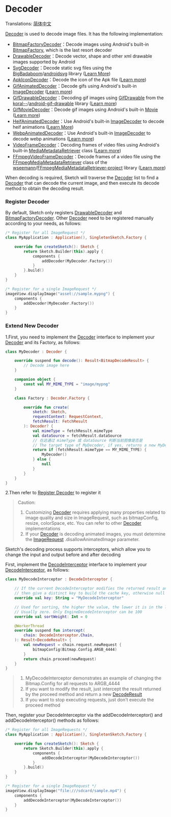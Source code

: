 # Decoder

Translations: [简体中文](decode_zh.md)

[Decoder] is used to decode image files. It has the following implementation:

* [BitmapFactoryDecoder][BitmapFactoryDecoder]：Decode images using Android's
  built-in [BitmapFactory], which is the last resort decoder
* [DrawableDecoder][DrawableDecoder]：Decode vector, shape and other xml drawable images supported by
  Android
* [SvgDecoder][SvgDecoder]：Decode static svg files using the [BigBadaboom]/[androidsvg]
  library ([Learn More](svg.md))
* [ApkIconDecoder][ApkIconDecoder]：Decode the icon of the Apk
  file ([Learn more](apk_app_icon.md#displays-an-icon-for-the-apk-file))
* [GifAnimatedDecoder][GifAnimatedDecoder]：Decode gifs using Android's
  built-in [ImageDecoder] ([Learn more](animated_image.md))
* [GifDrawableDecoder][GifDrawableDecoder]：Decoding gif images using [GifDrawable] from
  the [koral--]/[android-gif-drawable] library ([Learn more](animated_image.md))
* [GifMovieDecoder][GifMovieDecoder]：Decode gif images using Android's
  built-in [Movie] ([Learn more](animated_image.md))
* [HeifAnimatedDecoder][HeifAnimatedDecoder]：Use Android's built-in [ImageDecoder] to decode heif
  animations ([Learn More](animated_image.md))
* [WebpAnimatedDecoder][WebpAnimatedDecoder]：Use Android's built-in [ImageDecoder] to decode webp
  animations ([Learn more](animated_image.md))
* [VideoFrameDecoder][VideoFrameDecoder]：Decoding frames of video files using Android's
  built-in [MediaMetadataRetriever] class ([Learn more](video_frame.md))
* [FFmpegVideoFrameDecoder][FFmpegVideoFrameDecoder]：Decode frames of a video file using
  the [FFmpegMediaMetadataRetriever] class of the [wseemann]/[FFmpegMediaMetadataRetriever-project]
  library ([Learn more](video_frame.md))

When decoding is required, Sketch will traverse the [Decoder] list to find a [Decoder] that can
decode the current image, and then execute its decode method to obtain the decoding result.

### Register Decoder

By default, Sketch only registers [DrawableDecoder] and [BitmapFactoryDecoder]. Other [Decoder] need
to be registered manually according to your needs, as follows:

```kotlin
/* Register for all ImageRequest */
class MyApplication : Application(), SingletonSketch.Factory {

    override fun createSketch(): Sketch {
        return Sketch.Builder(this).apply {
            components {
                addDecoder(MyDecoder.Factory())
            }
        }.build()
    }
}

/* Register for a single ImageRequest */
imageView.displayImage("asset://sample.mypng") {
    components {
        addDecoder(MyDecoder.Factory())
    }
}
```

### Extend New Decoder

1.First, you need to implement the [Decoder] interface to implement your [Decoder] and its Factory,
as follows:

```kotlin
class MyDecoder : Decoder {

    override suspend fun decode(): Result<BitmapDecodeResult> {
        // Decode image here
    }

    companion object {
        const val MY_MIME_TYPE = "image/mypng"
    }

    class Factory : Decoder.Factory {

        override fun create(
            sketch: Sketch,
            requestContext: RequestContext,
            fetchResult: FetchResult
        ): Decoder? {
            val mimeType = fetchResult.mimeType
            val dataSource = fetchResult.dataSource
            // 在这通过 mimeType 或 dataSource 判断当前图像是否是
            // The target type of MyDecoder, if yes, returns a new MyDecoder
            return if (fetchResult.mimeType == MY_MIME_TYPE) {
                MyDecoder()
            } else {
                null
            }
        }
    }
}
```

2.Then refer to [Register Decoder](#Register-Decoder) to register it

> Caution:
> 1. Customizing [Decoder] requires applying many properties related to image quality and size in
     ImageRequest, such as bitmapConfig, resize, colorSpace, etc. You can refer to other [Decoder]
     implementations
> 2. If your [Decoder] is decoding animated images, you must determine the [ImageRequest]
     .disallowAnimatedImage parameter.




Sketch's decoding process supports interceptors, which allow you to change the input and output
before and after decoding

First, implement the [DecodeInterceptor] interface to implement your [DecodeInterceptor], as
follows:

```kotlin
class MyDecodeInterceptor : DecodeInterceptor {

    // If the current DecodeInterceptor modifies the returned result and is only used for partial requests, 
    // then give a distinct key to build the cache key, otherwise null is fine
    override val key: String = "MyDecodeInterceptor"

    // Used for sorting, the higher the value, the lower it is in the list. The value range is 0 ~ 100. 
    // Usually zero. Only EngineDecodeInterceptor can be 100
    override val sortWeight: Int = 0

    @WorkerThread
    override suspend fun intercept(
        chain: DecodeInterceptor.Chain,
    ): Result<DecodeResult> {
        val newRequest = chain.request.newRequest {
            bitmapConfig(Bitmap.Config.ARGB_4444)
        }
        return chain.proceed(newRequest)
    }
}
```

> 1. MyDecodeInterceptor demonstrates an example of changing the Bitmap.Config for all
     requests to ARGB_4444
> 2. If you want to modify the result, just intercept the result returned by the proceed method and
     return a new [DecodeResult]
> 3. If you want to stop executing requests, just don't execute the proceed method

Then, register your DecodeInterceptor via the addDecodeInterceptor() and
addDecodeInterceptor() methods as follows:

```kotlin
/* Register for all ImageRequests */
class MyApplication : Application(), SingletonSketch.Factory {

    override fun createSketch(): Sketch {
        return Sketch.Builder(this).apply {
            components {
                addDecodeInterceptor(MyDecodeInterceptor())
            }
        }.build()
    }
}

/* Register for a single ImageRequest */
imageView.displayImage("file:///sdcard/sample.mp4") {
    components {
        addDecodeInterceptor(MyDecodeInterceptor())
    }
}
```

[comment]: <> (classs)

[Decoder]: ../../sketch-core/src/commonMain/kotlin/com/github/panpf/sketch/decode/Decoder.kt

[Image]: ../../sketch-core/src/commonMain/kotlin/com/github/panpf/sketch/Image.kt

[FetchResult]: ../../sketch-core/src/commonMain/kotlin/com/github/panpf/sketch/fetch/FetchResult.kt

[BitmapFactoryDecoder]: ../../sketch-core/src/commonMain/kotlin/com/github/panpf/sketch/decode/internal/BitmapFactoryDecoder.kt

[DrawableDecoder]: ../../sketch-core/src/commonMain/kotlin/com/github/panpf/sketch/decode/internal/DrawableDecoder.kt

[FFmpegVideoFrameDecoder]: ../../sketch-video-ffmpeg/src/main/kotlin/com/github/panpf/sketch/decode/FFmpegVideoFrameDecoder.kt

[ApkIconDecoder]: ../../sketch-extensions-core/src/main/kotlin/com/github/panpf/sketch/decode/ApkIconDecoder.kt

[VideoFrameDecoder]: ../../sketch-video/src/main/kotlin/com/github/panpf/sketch/decode/VideoFrameDecoder.kt

[SvgDecoder]: ../../sketch-svg/src/main/kotlin/com/github/panpf/sketch/decode/SvgDecoder.kt

[DrawableDecoder]: ../../sketch-core/src/commonMain/kotlin/com/github/panpf/sketch/decode/internal/DrawableDecoder.kt

[GifAnimatedDecoder]: ../../sketch-animated/src/main/kotlin/com/github/panpf/sketch/decode/GifAnimatedDecoder.kt

[HeifAnimatedDecoder]: ../../sketch-animated/src/main/kotlin/com/github/panpf/sketch/decode/HeifAnimatedDecoder.kt

[WebpAnimatedDecoder]: ../../sketch-animated/src/main/kotlin/com/github/panpf/sketch/decode/WebpAnimatedDecoder.kt

[GifDrawableDecoder]: ../../sketch-animated-koralgif/src/main/kotlin/com/github/panpf/sketch/decode/GifDrawableDecoder.kt

[GifMovieDecoder]: ../../sketch-animated/src/main/kotlin/com/github/panpf/sketch/decode/GifMovieDecoder.kt

[ImageRequest]: ../../sketch-core/src/commonMain/kotlin/com/github/panpf/sketch/request/ImageRequest.kt

[wseemann]: https://github.com/wseemann

[FFmpegMediaMetadataRetriever-project]: https://github.com/wseemann/FFmpegMediaMetadataRetriever

[FFmpegMediaMetadataRetriever]: https://github.com/wseemann/FFmpegMediaMetadataRetriever/blob/master/core/src/main/kotlin/wseemann/media/FFmpegMediaMetadataRetriever.java

[BigBadaboom]: https://github.com/BigBadaboom

[androidsvg]: https://github.com/BigBadaboom/androidsvg

[koral--]: https://github.com/koral--

[android-gif-drawable]: https://github.com/koral--/android-gif-drawable

[GifDrawable]: https://github.com/koral--/android-gif-drawable/blob/dev/android-gif-drawable/src/main/kotlin/pl/droidsonroids/gif/GifDrawable.java

[Movie]: https://cs.android.com/android/platform/superproject/+/master:frameworks/base/graphics/kotlin/android/graphics/Movie.java

[ImageDecoder]: https://cs.android.com/android/platform/superproject/+/master:frameworks/base/graphics/kotlin/android/graphics/ImageDecoder.java

[BitmapFactory]: https://cs.android.com/android/platform/superproject/+/master:frameworks/base/graphics/kotlin/android/graphics/BitmapFactory.java

[MediaMetadataRetriever]: https://cs.android.com/android/platform/superproject/+/master:frameworks/base/media/kotlin/android/media/MediaMetadataRetriever.java

[DecodeInterceptor]: ../../sketch-core/src/commonMain/kotlin/com/github/panpf/sketch/decode/DecodeInterceptor.kt

[DecodeResult]: ../../sketch-core/src/commonMain/kotlin/com/github/panpf/sketch/decode/DecodeResult.kt

[ImageRequest]: ../../sketch-core/src/commonMain/kotlin/com/github/panpf/sketch/request/ImageRequest.kt